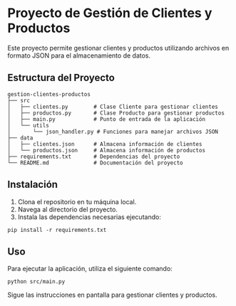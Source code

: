 # Proyecto de Gestión de Clientes y Productos

Este proyecto permite gestionar clientes y productos utilizando archivos en formato JSON para el almacenamiento de datos.

## Estructura del Proyecto

```
gestion-clientes-productos
├── src
│   ├── clientes.py        # Clase Cliente para gestionar clientes
│   ├── productos.py       # Clase Producto para gestionar productos
│   ├── main.py            # Punto de entrada de la aplicación
│   └── utils
│       └── json_handler.py # Funciones para manejar archivos JSON
├── data
│   ├── clientes.json      # Almacena información de clientes
│   └── productos.json     # Almacena información de productos
├── requirements.txt       # Dependencias del proyecto
└── README.md              # Documentación del proyecto
```

## Instalación

1. Clona el repositorio en tu máquina local.
2. Navega al directorio del proyecto.
3. Instala las dependencias necesarias ejecutando:

```
pip install -r requirements.txt
```

## Uso

Para ejecutar la aplicación, utiliza el siguiente comando:

```
python src/main.py
```

Sigue las instrucciones en pantalla para gestionar clientes y productos.